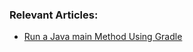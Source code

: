 ### Relevant Articles:

- [Run a Java main Method Using Gradle](https://www.baeldung.com/gradle-run-java-main)
